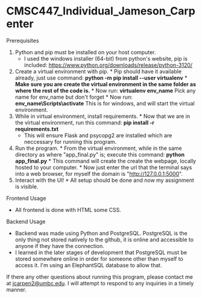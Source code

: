 # CMSC447_Individual_Jameson_Carpenter
Prerequisites
  1. Python and pip must be installed on your host computer.
      - I used the windows installer (64-bit) from python's website, pip is included: https://www.python.org/downloads/release/python-3120/
  2. Create a virtual environment with pip.
    * Pip should have it available already, just use command: **python -m pip install --user virtualenv**
    * **Make sure you are create the virtual environment in the same folder as where the rest of the code is.**
    * Now run: **virtualenv env_name**
      Pick any name for env_name but don't forget
    * Now run: **env_name\Scripts\activate**
      This is for windows, and will start the virtual environment.
  3. While in virtual environment, install requirements.
    * Now that we are in the virtual environment, run this command: **pip install -r requirements.txt**
      * This will ensure Flask and psycopg2 are installed which are neccessary for running this program.
  4. Run the program.
    * From the virtual environment, while in the same directory as where "app_final.py" is; execute this command: **python app_final.py**
    * This command will create the create the webpage, locally hosted to your computer.
    * Now just enter the url that the terminal says into a web browser, for myself the domain is "http://127.0.0.1:5000".
  5. Interact with the UI!
    * All setup should be done and now my assignment is visible.

Frontend Usage
  * All frontend is done with HTML some CSS.

Backend Usage
  * Backend was made using Python and PostgreSQL. PostgreSQL is the only thing not stored natively to the github, it is online and accessible to anyone if they have the connection.
  * I learned in the later stages of development that PostgreSQL must be stored somewhere online in order for someone other than myself to access it. I'm using an ElephantSQL database to allow that.

If there any other questions about running this program, please contact me at jcarpen2@umbc.edu. I will attempt to respond to any inquiries in a timely manner.

